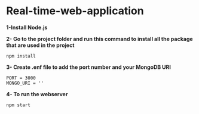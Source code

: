 # Real-time-web-application



**1-Install Node.js**


**2- Go to the project folder and run this command to install all the package that are used in the project** 

	npm install

**3- Create .enf file to add the port number and your MongoDB URI**

    PORT = 3000
    MONGO_URI = ''

**4- To run the webserver**

	npm start
